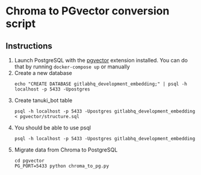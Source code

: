 # Chroma to PGvector conversion script

## Instructions

1. Launch PostgreSQL with the [pgvector](https://github.com/pgvector/pgvector) extension installed. You can do that by running `docker-compose up` or manually
2. Create a new database
    ```
    echo "CREATE DATABASE gitlabhq_development_embedding;" | psql -h localhost -p 5433 -Upostgres
    ```
3. Create tanuki_bot table
   ```
   psql -h localhost -p 5433 -Upostgres gitlabhq_development_embedding < pgvector/structure.sql
   ```
4. You should be able to use psql
   ```
   psql -h localhost -p 5433 -Upostgres gitlabhq_development_embedding
   ```
5. Migrate data from Chroma to PostgreSQL
   ```
   cd pgvector
   PG_PORT=5433 python chroma_to_pg.py
   ```
